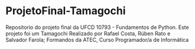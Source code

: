 # ProjetoFinal-Tamagochi
Repositorio do projeto final da UFCD 10793 - Fundamentos de Python. Este projeto foi um Tamagochi
Realizado por Rafael Costa, Rúben Rato e Salvador Farola;
Formandos da ATEC, Curso Programador/a de Informática
